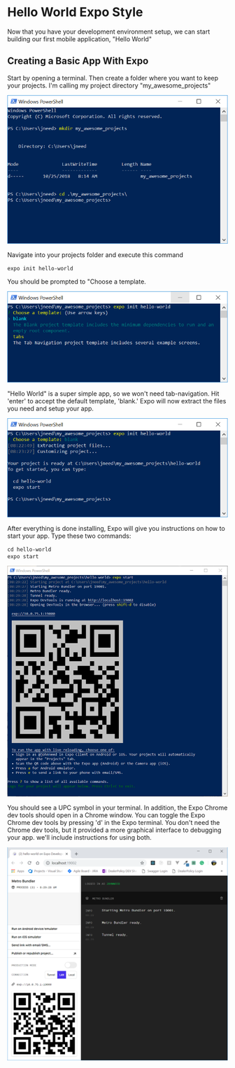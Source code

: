 # Hello World Expo Style

Now that you have your development environment setup, we can start building our first mobile application, "Hello World"

## Creating a Basic App With Expo

Start by opening a terminal. Then create a folder where you want to keep your projects. I'm calling my project directory "my_awesome_projects"

![alt_text](assets/Capture.PNG "PowerShell: CD to project folder")

Navigate into your projects folder and execute this command

```
expo init hello-world
```

You should be prompted to "Choose a template.

![alt_text](assets/Capture2.PNG "PowerShell: expo init command")


"Hello World" is a super simple app, so we won't need tab-navigation. Hit 'enter' to accept the default template, 'blank.'  Expo will now extract the files you need and setup your app.  

![alt_text](assets/Capture3.PNG "PowerShell: choose template")


After everything is done installing, Expo will give you instructions on how to start your app.  Type these two commands:

    cd hello-world
    expo start

![alt_text](assets/Capture4.PNG "PowerShell : start app")


You should see a UPC symbol in your terminal.  In addition, the Expo Chrome dev tools should open in a Chrome window. You can toggle the Expo Chrome dev tools by pressing 'd' in the Expo terminal.  You don't need the Chrome dev tools, but it provided a more graphical interface to debugging your app.  we'll include instructions for using both.

![alt_text](assets/Capture5.PNG "Chrome: Expo Dev Tools")


 

